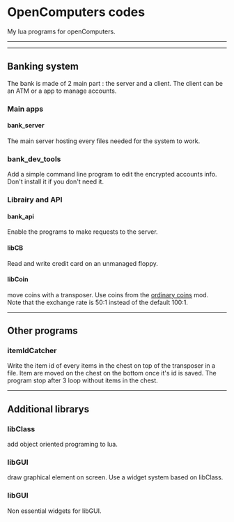 # OpenComputers codes
My lua programs for openComputers.

---

---
## Banking system
The bank is made of 2 main part : the server and a client. The client can be an ATM or a app to manage accounts.

### Main apps
#### bank_server
The main server hosting every files needed for the system to work.

### bank_dev_tools
Add a simple command line program to edit the encrypted accounts info. Don't install it if you don't need it.

### Librairy and API

#### bank_api
Enable the programs to make requests to the server.

#### libCB
Read and write credit card on an unmanaged floppy.

#### libCoin
move coins with a transposer. Use coins from the [ordinary coins](https://www.curseforge.com/minecraft/mc-mods/ordinary-coins) mod.  
Note that the exchange rate is 50:1 instead of the default 100:1.

---
## Other programs

### itemIdCatcher
Write the item id of every items in the chest on top of the transposer in a file. Item are moved on the chest on the bottom once it's id is saved. The program stop after 3 loop without items in the chest.

---
## Additional librarys

### libClass
add object oriented programing to lua.

### libGUI
draw graphical element on screen. Use a widget system based on libClass.

### libGUI
Non essential widgets for libGUI.
